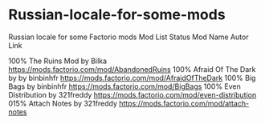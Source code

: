 # Russian-locale-for-some-mods
Russian locale for some Factorio mods
Mod List 
Status    Mod Name                    Autor               Link

100%      The Ruins Mod               by Bilka            https://mods.factorio.com/mod/AbandonedRuins
100%      Afraid Of The Dark          by by binbinhfr     https://mods.factorio.com/mod/AfraidOfTheDark
100%      Big Bags                    by binbinhfr        https://mods.factorio.com/mod/BigBags
100%      Even Distribution           by 321freddy        https://mods.factorio.com/mod/even-distribution  
015%      Attach Notes                by 321freddy        https://mods.factorio.com/mod/attach-notes 
